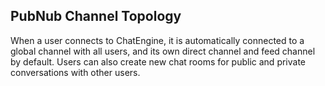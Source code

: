 ## PubNub Channel Topology

When a user connects to ChatEngine, it is automatically connected to a global channel with all users, and its own direct channel and feed channel by default. Users can also create new chat rooms for public and private conversations with other users.
